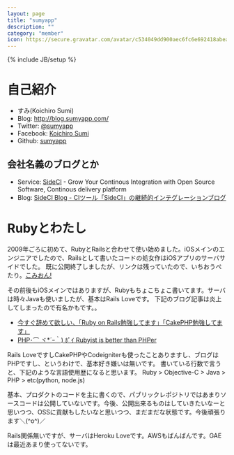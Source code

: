 ```yaml
---
layout: page
title: "sumyapp"
description: ""
category: "member"
icon: https://secure.gravatar.com/avatar/c534049dd900aec6fc6e692418abeabe.png
---
```

{% include JB/setup %}

# 自己紹介

* すみ(Koichiro Sumi)
* Blog: http://blog.sumyapp.com/
* Twitter: [@sumyapp](https://twitter.com/sumyapp)
* Facebook: [Koichiro Sumi](https://www.facebook.com/sumyapp)
* Github: [sumyapp](https://github.com/sumyapp)

## 会社名義のブログとか

* Service: [SideCI](https://www.sideci.com/) - Grow Your Continous Integration with Open Source Software, Continous delivery platform
* Blog: [SideCI Blog - CIツール「SideCI」の継続的インテグレーションブログ](http://sideci.hatenablog.com/)

# Rubyとわたし

2009年ごろに初めて、RubyとRailsと合わせて使い始めました。iOSメインのエンジニアでしたので、Railsとして書いたコードの処女作はiOSアプリのサーバサイドでした。
既に公開終了しましたが、リンクは残っていたので、いちおうぺたり。[こみおん!](http://app-liv.jp/353350353/)

その前後もiOSメインではありますが、Rubyもちょこちょこ書いてます。サーバは時々Javaも使いましたが、基本はRails Loveです。
下記のブログ記事は炎上してしまったので有名かもです。。

- [今すぐ辞めて欲しい、「Ruby on Rails勉強してます」「CakePHP勉強してます」](http://blog.sumyapp.com/2013/07/no-recommend-rails/)
- [PHP･⌒ ヾ*´ｰ｀) ﾎﾟｲ Rubyist is better than PHPer](http://blog.sumyapp.com/2014/04/rubyist-is-better-than-phper/)

Rails LoveですしCakePHPやCodeigniterも使ったことありますし、ブログはPHPですし、というわけで、基本好き嫌いは無いです。
書いている行数で言うと、下記のような言語使用歴になると思います。
Ruby > Objective-C > Java > PHP > etc(python, node.js)

基本、プロダクトのコードを主に書くので、パブリックレポジトリではあまりソースコードは公開していないです。今後、公開出来るものはしていきたいなーと思いつつ、OSSに貢献もしたいなと思いつつ、まだまだな状態です。今後頑張ります＼(^o^)／

Rails関係無いですが、サーバはHeroku Loveです。AWSもばんばんです。GAEは最近あまり使ってないです。
